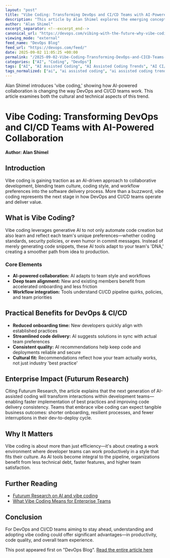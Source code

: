 ```yaml
---
layout: "post"
title: "Vibe Coding: Transforming DevOps and CI/CD Teams with AI-Powered Collaboration"
description: "This article by Alan Shimel explores the emerging concept of 'vibe coding,' an AI-driven approach to collaborative software development. Integrating team culture and style with generative AI, vibe coding aims to reshape DevOps and CI/CD workflows, enabling rapid alignment, smarter collaboration, and greater team productivity. The post details the operational and enterprise impact of this innovation, referencing industry analysis from Futurum Research. Practical benefits for developer onboarding, pipeline optimization, and delivery consistency are also discussed."
author: "Alan Shimel"
excerpt_separator: <!--excerpt_end-->
canonical_url: "https://devops.com/vibing-with-the-future-why-vibe-coding-is-the-next-big-wave-for-devops-and-ci-cd-teams/?utm_source=rss&utm_medium=rss&utm_campaign=vibing-with-the-future-why-vibe-coding-is-the-next-big-wave-for-devops-and-ci-cd-teams"
viewing_mode: "external"
feed_name: "DevOps Blog"
feed_url: "https://devops.com/feed/"
date: 2025-09-02 11:05:25 +00:00
permalink: "/2025-09-02-Vibe-Coding-Transforming-DevOps-and-CICD-Teams-with-AI-Powered-Collaboration.html"
categories: ["AI", "Coding", "DevOps"]
tags: ["AI", "AI Assisted Coding", "AI Assisted Coding Trends", "AI CI/CD Workflows", "AI Code Collaboration", "AI DevOps", "AI in DevOps", "AI in Software Engineering", "AI Powered Coding", "AI Powered Development", "Business Of DevOps", "CI/CD Workflows", "Coding", "Collaborative AI", "Collaborative Coding AI", "Developer Collaboration", "Developer Productivity", "Developer Productivity AI", "DevOps", "DevOps AI Innovation", "DevOps Innovation", "Enterprise AI Development", "Enterprise Software", "Futurum Research", "Futurum Research Vibe Coding", "Generative AI Coding Tools", "Generative AI Tools", "Posts", "Social Facebook", "Social LinkedIn", "Social X", "Software Delivery", "Team Alignment", "Team Culture Coding", "Vibe Coding", "Vibe Coding CI/CD", "Vibe Coding DevOps"]
tags_normalized: ["ai", "ai assisted coding", "ai assisted coding trends", "ai cislashcd workflows", "ai code collaboration", "ai devops", "ai in devops", "ai in software engineering", "ai powered coding", "ai powered development", "business of devops", "cislashcd workflows", "coding", "collaborative ai", "collaborative coding ai", "developer collaboration", "developer productivity", "developer productivity ai", "devops", "devops ai innovation", "devops innovation", "enterprise ai development", "enterprise software", "futurum research", "futurum research vibe coding", "generative ai coding tools", "generative ai tools", "posts", "social facebook", "social linkedin", "social x", "software delivery", "team alignment", "team culture coding", "vibe coding", "vibe coding cislashcd", "vibe coding devops"]
---
```


Alan Shimel introduces 'vibe coding,' showing how AI-powered collaboration is changing the way DevOps and CI/CD teams work. This article examines both the cultural and technical aspects of this trend.<!--excerpt_end-->

# Vibe Coding: Transforming DevOps and CI/CD Teams with AI-Powered Collaboration

**Author: Alan Shimel**

## Introduction

Vibe coding is gaining traction as an AI-driven approach to collaborative development, blending team culture, coding style, and workflow preferences into the software delivery process. More than a buzzword, vibe coding represents the next stage in how DevOps and CI/CD teams operate and deliver value.

## What is Vibe Coding?

Vibe coding leverages generative AI to not only automate code creation but also learn and reflect each team's unique preferences—whether coding standards, security policies, or even humor in commit messages. Instead of merely generating code snippets, these AI tools adapt to your team's 'DNA,' creating a smoother path from idea to production.

### Core Elements

- **AI-powered collaboration:** AI adapts to team style and workflows
- **Deep team alignment:** New and existing members benefit from accelerated onboarding and less friction
- **Workflow integration:** Tools understand CI/CD pipeline quirks, policies, and team priorities

## Practical Benefits for DevOps & CI/CD

- **Reduced onboarding time:** New developers quickly align with established practices
- **Streamlined code delivery:** AI suggests solutions in sync with actual team preferences
- **Consistent quality:** AI recommendations help keep code and deployments reliable and secure
- **Cultural fit:** Recommendations reflect how your team actually works, not just industry 'best practice'

## Enterprise Impact (Futurum Research)

Citing Futurum Research, the article explains that the next generation of AI-assisted coding will transform interactions within development teams—enabling faster implementation of best practices and improving code delivery consistency. Teams that embrace vibe coding can expect tangible business outcomes: shorter onboarding, resilient processes, and fewer interruptions in their dev-to-deploy cycle.

## Why It Matters

Vibe coding is about more than just efficiency—it's about creating a work environment where developer teams can work productively in a style that fits their culture. As AI tools become integral to the pipeline, organizations benefit from less technical debt, faster features, and higher team satisfaction.

## Further Reading

- [Futurum Research on AI and vibe coding](https://futurumgroup.com/)
- [What Vibe Coding Means for Enterprise Teams](https://devops.com/what-vibe-coding-means-for-the-enterprise-fast-code-real-considerations/)

## Conclusion

For DevOps and CI/CD teams aiming to stay ahead, understanding and adopting vibe coding could offer significant advantages—in productivity, code quality, and overall team experience.

This post appeared first on "DevOps Blog". [Read the entire article here](https://devops.com/vibing-with-the-future-why-vibe-coding-is-the-next-big-wave-for-devops-and-ci-cd-teams/?utm_source=rss&utm_medium=rss&utm_campaign=vibing-with-the-future-why-vibe-coding-is-the-next-big-wave-for-devops-and-ci-cd-teams)
